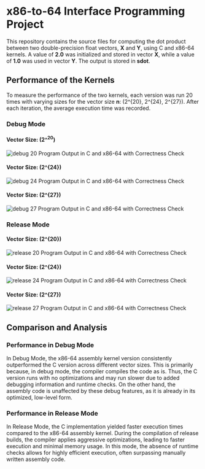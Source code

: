 # x86-to-64 Interface Programming Project

This repository contains the source files for computing the dot product between two double-precision float vectors, **X** and **Y**, using C and x86-64 kernels. A value of **2.0** was initialized and stored in vector **X**, while a value of **1.0** was used in vector **Y**. The output is stored in **sdot**.

## Performance of the Kernels
To measure the performance of the two kernels, each version was run 20 times with varying sizes for the vector size **n**: \(2^{20}, 2^{24}, 2^{27}\). After each iteration, the average execution time was recorded.

### Debug Mode
#### Vector Size: \(2^<sup>20</sup>\)
![debug 20](https://github.com/user-attachments/assets/7c204a94-c755-49f5-b46f-122492f86877)
Program Output in C and x86-64 with Correctness Check

#### Vector Size: \(2^{24}\)
![debug 24](https://github.com/user-attachments/assets/24d582a0-5a7f-4c74-b381-d47f291cc064)
Program Output in C and x86-64 with Correctness Check

#### Vector Size: \(2^{27}\)
![debug 27](https://github.com/user-attachments/assets/1f5d547d-f823-497e-8acd-7d3759d4196d)
Program Output in C and x86-64 with Correctness Check

### Release Mode
#### Vector Size: \(2^{20}\)
![release 20](https://github.com/user-attachments/assets/7b964e13-23a8-429f-8afc-88b6fda4a771)
Program Output in C and x86-64 with Correctness Check

#### Vector Size: \(2^{24}\)
![release 24](https://github.com/user-attachments/assets/cb732c17-56d3-4dad-9fd2-46683a86dd14)
Program Output in C and x86-64 with Correctness Check

#### Vector Size: \(2^{27}\)
![release 27](https://github.com/user-attachments/assets/8d04c509-514c-4efd-8e0c-c79789349aca)
Program Output in C and x86-64 with Correctness Check

## Comparison and Analysis
### Performance in Debug Mode
In Debug Mode, the x86-64 assembly kernel version consistently outperformed the C version across different vector sizes. This is primarily because, in debug mode, the compiler compiles the code as is. Thus, the C version runs with no optimizations and may run slower due to added debugging information and runtime checks. On the other hand, the assembly code is unaffected by these debug features, as it is already in its optimized, low-level form.

### Performance in Release Mode
In Release Mode, the C implementation yielded faster execution times compared to the x86-64 assembly kernel. During the compilation of release builds, the compiler applies aggressive optimizations, leading to faster execution and minimal memory usage. In this mode, the absence of runtime checks allows for highly efficient execution, often surpassing manually written assembly code.

